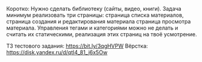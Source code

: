 Коротко:
Нужно сделать библиотеку (сайты, видео, книги). 
Задача минимум реализовать три страницы: 
страница списка материалов, 
страница создания и редактирования материала
страница просмотра материала.
Управления тегами и категориями можно не делать и считать их статическими, реализация этих страниц на твоё усмотрение.

ТЗ тестового задания: https://bit.ly/3qgHVPW
Вёрстка: https://disk.yandex.ru/d/qtI4_81_j6x5Ow
